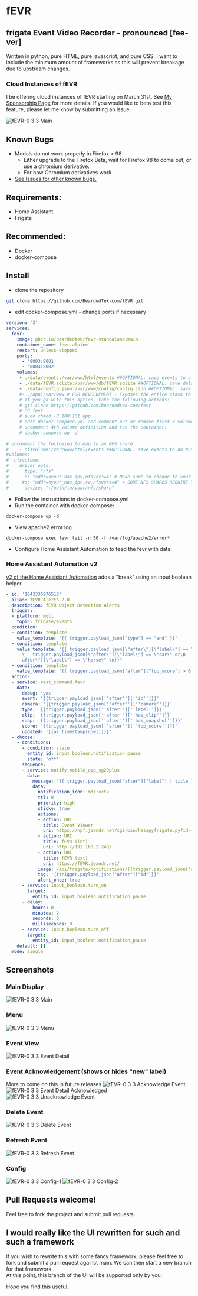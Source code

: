 # fEVR
## frigate Event Video Recorder - pronounced [fee-ver]
Written in python, pure HTML, pure javascript, and pure CSS.
I want to include the minimum amount of frameworks as this will prevent breakage due to upstream changes.

### Cloud Instances of fEVR
I be offering cloud instances of fEVR starting on March 31st.  See [My Sponsorship Page](https://github.com/sponsors/BeardedTek-com) for more details.
If you would like to beta test this feature, please let me know by submitting an issue.

![fEVR-0 3 3 Main](https://user-images.githubusercontent.com/93575915/155628108-99e39877-b57b-4c13-ba62-fcf1a04941ee.png)

## Known Bugs
- Modals do not work properly in Firefox < 98
  - Either upgrade to the Firefox Beta, wait for Firefox 98 to come out, or use a chromium derivative.
  - For now Chromium derivatives work
- [See Issues for other known bugs.](https://github.com/BeardedTek-com/fEVR/issues)

## Requirements:
- Home Assistant
- Frigate
## Recommended:
- Docker
- docker-compose

## Install
- clone the repository
```bash
git clone https://github.com/BeardedTek-com/fEVR.git
```
- edit docker-compose.yml - change ports if necessary
```yml
version: '3'
services:
  fevr:
    image: ghcr.io/beardedtek/fevr-standalone:main
    container_name: fevr-alpine
    restart: unless-stopped
    ports:
      - '8003:8001'
      - '8004:8002'
    volumes:
     - ./data/events:/var/www/html/events ##OPTIONAL: save events to a local folder
     - ./data/fEVR.sqlite:/var/www/db/fEVR.sqlite ##OPTIONAL: save database file
     - ./data/config.json:/var/www/config/config.json ##OPTIONAL: save config file locally
     #- ./app:/var/www # FOR DEVELOPMENT - Exposes the entire stack to a local volume
     # If you go with this option, take the following actions:
     # git clone https://github.com/beardedtek-com/fevr
     # cd fevr
     # sudo chmod -R 100:101 app
     # edit docker-compose.yml and comment out or remove first 3 volume definitions,
     # uncomment 4th volume definition and run the container:
     # docker-compose up -d
     
# Uncomment the following to map to an NFS share
#    - nfsvolume:/var/www/html/events ##OPTIONAL: save events to an NFS volume
#volumes:
#  nfsvolume:
#    driver_opts:
#      type: "nfs"
#      o: "addr=<your_nas_ip>,nfsvers=4" # Make sure to change to your NFS server's address
#     #o: "addr=<your_nas_ip>,rw,nfsvers=4" < SOME NFS SHARES REQUIRE THIS!!!
#      device: ":/path/to/your/nfs/share"
```
- Follow the instructions in docker-compose.yml
- Run the container with docker-compose:
```
docker-compose up -d
```
- View apache2 error log
```
docker-compose exec fevr tail -n 50 -f /var/log/apache2/error*
```
- Configure Home Assistant Automation to feed the fevr with data:

### Home Assistant Automation v2
[v2 of the Home Assistant Automation](https://raw.githubusercontent.com/BeardedTek-com/fEVR/main/docs/automation.yml) adds a "break" using an input boolean helper.
```yaml
- id: '1643335976518'
  alias: fEVR Alerts 2.0
  description: fEVR Object Detection Alerts
  trigger:
  - platform: mqtt
    topic: frigate/events
  condition:
  - condition: template
    value_template: '{{ trigger.payload_json["type"] == "end" }}'
  - condition: template
    value_template: "{{ trigger.payload_json[\"after\"][\"label\"] == \"person\" or\n\
      \   trigger.payload_json[\"after\"][\"label\"] == \"car\" or\n   trigger.payload_json[\"\
      after\"][\"label\"] == \"horse\" \n}}"
  - condition: template
    value_template: '{{ trigger.payload_json["after"]["top_score"] > 0.76 }}'
  action:
  - service: rest_command.fevr
    data:
      debug: 'yes'
      event: '{{trigger.payload_json[''after''][''id'']}}'
      camera: '{{trigger.payload_json[''after''][''camera'']}}'
      type: '{{trigger.payload_json[''after''][''label'']}}'
      clip: '{{trigger.payload_json[''after''][''has_clip'']}}'
      snap: '{{trigger.payload_json[''after''][''has_snapshot'']}}'
      score: '{{trigger.payload_json[''after''][''top_score'']}}'
      updated: '{{as_timestamp(now())}}'
  - choose:
    - conditions:
      - condition: state
        entity_id: input_boolean.notification_pause
        state: 'off'
      sequence:
      - service: notify.mobile_app_sg20plus
        data:
          message: '{{ trigger.payload_json["after"]["label"] | title }} Detected'
          data:
            notification_icon: mdi:cctv
            ttl: 0
            priority: high
            sticky: true
            actions:
            - action: URI
              title: Event Viewer
              uri: https://hpf.jeandr.net/cgi-bin/hasspyfrigate.py?id={{trigger.payload_json['after']['id']}}&camera={{trigger.payload_json['after']['camera']}}&bbox=true&url=https://hass.jeandr.net/api/frigate/notifications/&time={{trigger.payload_json['after']['start_time']}}&css=../css/hasspyfrigate.css#
            - action: URI
              title: fEVR (int)
              uri: http://192.168.2.240/
            - action: URI
              title: fEVR (ext)
              uri: https://fEVR.jeandr.net/
            image: /api/frigate/notifications/{{trigger.payload_json['after']['id']}}/snapshot.jpg?bbox=1
            tag: '{{trigger.payload_json["after"]["id"]}}'
            alert_once: true
      - service: input_boolean.turn_on
        target:
          entity_id: input_boolean.notification_pause
      - delay:
          hours: 0
          minutes: 2
          seconds: 0
          milliseconds: 0
      - service: input_boolean.turn_off
        target:
          entity_id: input_boolean.notification_pause
    default: []
  mode: single
```

## Screenshots

### Main Display
![fEVR-0 3 3 Main](https://user-images.githubusercontent.com/93575915/155628975-d61614ef-843c-4f82-ab99-add7e9de04b6.png)

### Menu
![fEVR-0 3 3 Menu](https://user-images.githubusercontent.com/93575915/155628992-2fffd3d6-f5f6-407b-91b9-2f2a3c6a27bd.png)

### Event View
![fEVR-0 3 3 Event Detail](https://user-images.githubusercontent.com/93575915/155629005-1f20d47e-a3c5-4bd0-b169-b87dc2848def.png)

### Event Acknowledgement (shows or hides "new" label)
More to come on this in future releases
![fEVR-0 3 3 Acknowledge Event](https://user-images.githubusercontent.com/93575915/155629269-d8cd6581-88b5-4091-9cc2-546f859aadad.png)
![fEVR-0 3 3 Event Detail Acknowledged](https://user-images.githubusercontent.com/93575915/155629282-885b3159-685f-4864-a303-6cc30309b46f.png)
![fEVR-0 3 3 Unacknowledge Event](https://user-images.githubusercontent.com/93575915/155629293-1fd25823-7938-416d-b3c4-c0e12841a8ba.png)


### Delete Event
![fEVR-0 3 3 Delete Event](https://user-images.githubusercontent.com/93575915/155629034-19fda859-cf84-4375-969c-68c52e414561.png)

### Refresh Event
![fEVR-0 3 3 Refresh Event](https://user-images.githubusercontent.com/93575915/155629084-54474c5c-bda1-4379-8751-c127faba3cd1.png)

### Config
![fEVR-0 3 3 Config-1](https://user-images.githubusercontent.com/93575915/155629116-7260056a-1d4b-4490-bacb-173a15477136.png)
![fEVR-0 3 3 Config-2](https://user-images.githubusercontent.com/93575915/155629125-f45f0ffb-a283-4ea5-a7f4-74882de10c38.png)


## Pull Requests welcome!
Feel free to fork the project and submit pull requests.

## I would really like the UI rewritten for such and such a framework
If you wish to rewrite this with some fancy framework, please feel free to fork and submit a pull request against main.
We can then start a new branch for that framework.  
At this point, this branch of the UI will be supported only by you.

Hope you find this useful.
